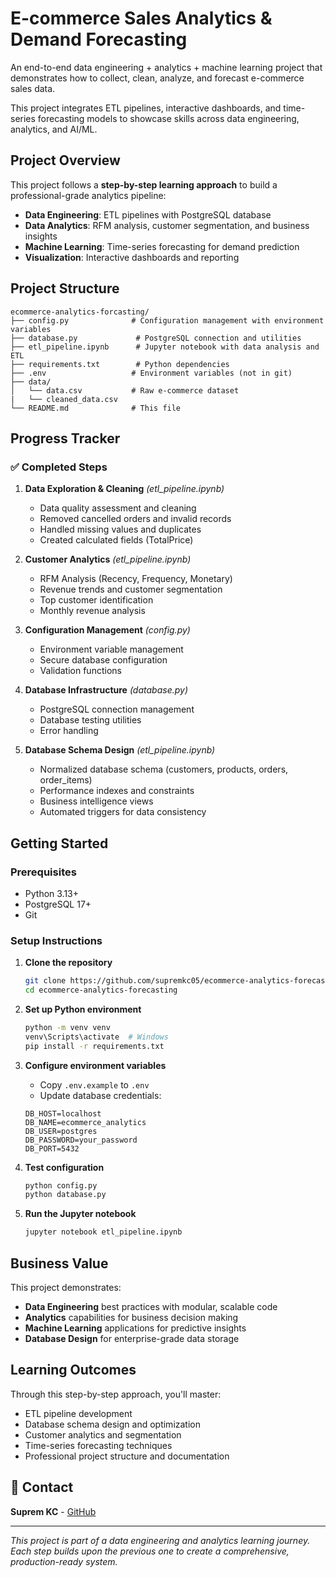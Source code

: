 # E-commerce Sales Analytics & Demand Forecasting

An end-to-end data engineering + analytics + machine learning project that demonstrates how to collect, clean, analyze, and forecast e-commerce sales data.

This project integrates ETL pipelines, interactive dashboards, and time-series forecasting models to showcase skills across data engineering, analytics, and AI/ML.

## Project Overview

This project follows a **step-by-step learning approach** to build a professional-grade analytics pipeline:

- **Data Engineering**: ETL pipelines with PostgreSQL database
- **Data Analytics**: RFM analysis, customer segmentation, and business insights
- **Machine Learning**: Time-series forecasting for demand prediction
- **Visualization**: Interactive dashboards and reporting

## Project Structure

```
ecommerce-analytics-forcasting/
├── config.py              # Configuration management with environment variables
├── database.py             # PostgreSQL connection and utilities
├── etl_pipeline.ipynb      # Jupyter notebook with data analysis and ETL
├── requirements.txt        # Python dependencies
├── .env                   # Environment variables (not in git)
├── data/
│   └── data.csv           # Raw e-commerce dataset
|   └── cleaned_data.csv 
└── README.md              # This file
```

## Progress Tracker

### ✅ Completed Steps

1. **Data Exploration & Cleaning** *(etl_pipeline.ipynb)*
   - Data quality assessment and cleaning
   - Removed cancelled orders and invalid records
   - Handled missing values and duplicates
   - Created calculated fields (TotalPrice)

2. **Customer Analytics** *(etl_pipeline.ipynb)*
   - RFM Analysis (Recency, Frequency, Monetary)
   - Revenue trends and customer segmentation
   - Top customer identification
   - Monthly revenue analysis

3. **Configuration Management** *(config.py)*
   - Environment variable management
   - Secure database configuration
   - Validation functions

4. **Database Infrastructure** *(database.py)*
   - PostgreSQL connection management
   - Database testing utilities
   - Error handling

5. **Database Schema Design** *(etl_pipeline.ipynb)*
   - Normalized database schema (customers, products, orders, order_items)
   - Performance indexes and constraints
   - Business intelligence views
   - Automated triggers for data consistency


## Getting Started

### Prerequisites
- Python 3.13+
- PostgreSQL 17+
- Git

### Setup Instructions

1. **Clone the repository**
   ```bash
   git clone https://github.com/supremkc05/ecommerce-analytics-forecasting.git
   cd ecommerce-analytics-forecasting
   ```

2. **Set up Python environment**
   ```bash
   python -m venv venv
   venv\Scripts\activate  # Windows
   pip install -r requirements.txt
   ```

3. **Configure environment variables**
   - Copy `.env.example` to `.env`
   - Update database credentials:
   ```
   DB_HOST=localhost
   DB_NAME=ecommerce_analytics
   DB_USER=postgres
   DB_PASSWORD=your_password
   DB_PORT=5432
   ```

4. **Test configuration**
   ```bash
   python config.py
   python database.py
   ```

5. **Run the Jupyter notebook**
   ```bash
   jupyter notebook etl_pipeline.ipynb
   ```

## Business Value

This project demonstrates:
- **Data Engineering** best practices with modular, scalable code
- **Analytics** capabilities for business decision making
- **Machine Learning** applications for predictive insights
- **Database Design** for enterprise-grade data storage

## Learning Outcomes

Through this step-by-step approach, you'll master:
- ETL pipeline development
- Database schema design and optimization  
- Customer analytics and segmentation
- Time-series forecasting techniques
- Professional project structure and documentation

## 📧 Contact

**Suprem KC** - [GitHub](https://github.com/supremkc05)

---
*This project is part of a data engineering and analytics learning journey. Each step builds upon the previous one to create a comprehensive, production-ready system.*

